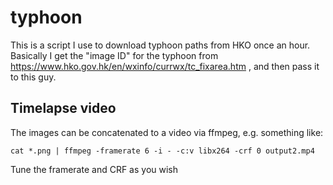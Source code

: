 # typhoon

This is a script I use to download typhoon paths from HKO once an hour. Basically I get the "image ID" for the typhoon from https://www.hko.gov.hk/en/wxinfo/currwx/tc_fixarea.htm , and then pass it to this guy.

## Timelapse video

The images can be concatenated to a video via ffmpeg, e.g. something like:

```
cat *.png | ffmpeg -framerate 6 -i - -c:v libx264 -crf 0 output2.mp4
```

Tune the framerate and CRF as you wish
